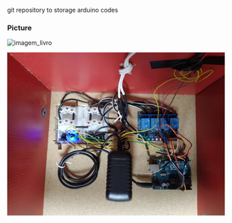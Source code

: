 git repository to storage arduino codes

### Picture ###

![imagem_livro](https://user-images.githubusercontent.com/47143537/156212259-3a128a2a-7029-4ce0-8221-1fc8ddb11bdb.jpg)


![image](https://github.com/SamuelCarneiroSilveira/Arduino/blob/main/wha_Easy-Resize.com.jpg?raw=true)
